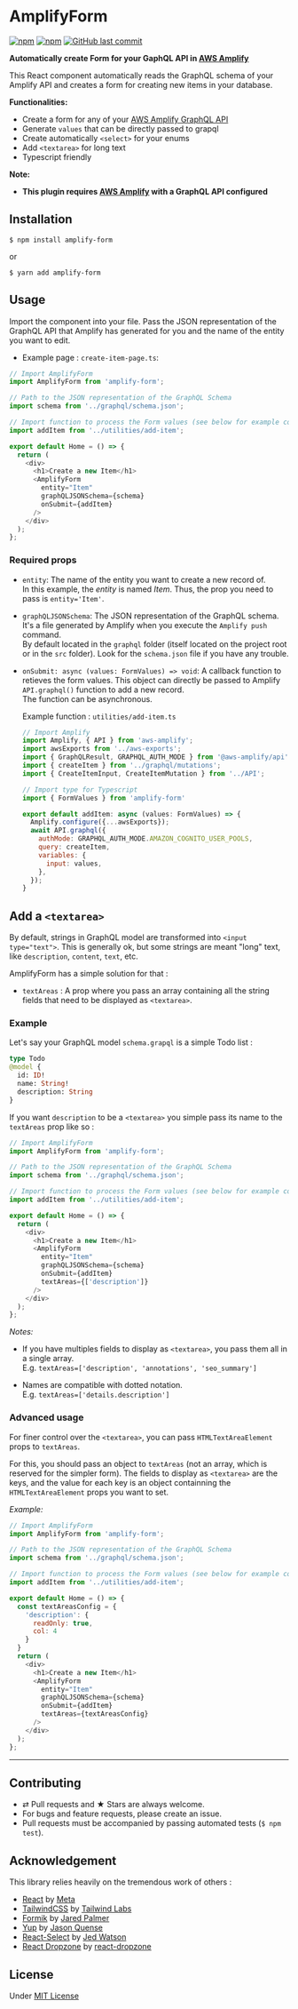 # AmplifyForm

[![npm](https://img.shields.io/npm/v/amplify-form.svg?style=flat-square)](https://www.npmjs.com/package/amplify-form)
[![npm](https://img.shields.io/npm/dt/amplify-form.svg?style=flat-square)](https://www.npmjs.com/package/amplify-form)
[![GitHub last commit](https://img.shields.io/github/last-commit/sicamois/amplify-form.svg?style=flat-square)](https://github.com/sicamois/amplify-form)

**Automatically create Form for your GaphQL API in [AWS Amplify](https://github.com/aws-amplify/amplify-js)**

This React component automatically reads the GraphQL schema of your Amplify API and creates a form for creating new items in your database.

**Functionalities:**

- Create a form for any of your [AWS Amplify GraphQL API](https://docs.amplify.aws/lib/graphqlapi/getting-started/q/platform/js/)
- Generate `values` that can be directly passed to grapql
- Create automatically `<select>` for your enums
- Add `<textarea>` for long text
- Typescript friendly

<!-- - Add files or images, they are automaticcaly uploaded to your [AWS Amplify Storage](https://docs.amplify.aws/lib/storage/getting-started/q/platform/js/)
- Add relationship between items
- Display custom field labels
- Customize form apperance
- Customize field apperance -->

**Note:**

- **This plugin requires [AWS Amplify](https://github.com/aws-amplify/amplify-js) with a GraphQL API configured**

## Installation

```console
$ npm install amplify-form
```

or

```console
$ yarn add amplify-form
```

## Usage

Import the component into your file. Pass the JSON representation of the GraphQL API that Amplify has generated for you and the name of the entity you want to edit.

- Example page : `create-item-page.ts`:

```js
// Import AmplifyForm
import AmplifyForm from 'amplify-form';

// Path to the JSON representation of the GraphQL Schema
import schema from '../graphql/schema.json';

// Import function to process the Form values (see below for example code)
import addItem from '../utilities/add-item';

export default Home = () => {
  return (
    <div>
      <h1>Create a new Item</h1>
      <AmplifyForm
        entity="Item"
        graphQLJSONSchema={schema}
        onSubmit={addItem}
      />
    </div>
  );
};
```

### Required props

- `entity`: The name of the entity you want to create a new record of.  
  In this example, the _entity_ is named _Item_. Thus, the prop you need to pass is `entity='Item'`.

- `graphQLJSONSchema`: The JSON representation of the GraphQL schema. It's a file generated by Amplify when you execute the `Amplify push` command.  
  By default located in the `graphql` folder (itself located on the project root or in the `src` folder). Look for the `schema.json` file if you have any trouble.

- `onSubmit: async (values: FormValues) => void`: A callback function to retieves the form values. This object can directly be passed to Amplify `API.graphql()` function to add a new record.  
  The function can be asynchronous.

  Example function : `utilities/add-item.ts`

  ```js
  // Import Amplify
  import Amplify, { API } from 'aws-amplify';
  import awsExports from '../aws-exports';
  import { GraphQLResult, GRAPHQL_AUTH_MODE } from '@aws-amplify/api';
  import { createItem } from '../graphql/mutations';
  import { CreateItemInput, CreateItemMutation } from '../API';

  // Import type for Typescript
  import { FormValues } from 'amplify-form'

  export default addItem: async (values: FormValues) => {
    Amplify.configure({...awsExports});
    await API.graphql({
      authMode: GRAPHQL_AUTH_MODE.AMAZON_COGNITO_USER_POOLS,
      query: createItem,
      variables: {
        input: values,
      },
    });
  }

  ```

## Add a `<textarea>`

By default, strings in GraphQL model are transformed into `<input type="text">`. This is generally ok, but some strings are meant "long" text, like `description`, `content`, `text`, etc.

AmplifyForm has a simple solution for that :

- `textAreas` : A prop where you pass an array containing all the string fields that need to be displayed as `<textarea>`.

### Example

Let's say your GraphQL model `schema.grapql` is a simple Todo list :

```graphql
type Todo
@model {
  id: ID!
  name: String!
  description: String
}
```

If you want `description` to be a `<textarea>` you simple pass its name to the `textAreas` prop like so :

```js
// Import AmplifyForm
import AmplifyForm from 'amplify-form';

// Path to the JSON representation of the GraphQL Schema
import schema from '../graphql/schema.json';

// Import function to process the Form values (see below for example code)
import addItem from '../utilities/add-item';

export default Home = () => {
  return (
    <div>
      <h1>Create a new Item</h1>
      <AmplifyForm
        entity="Item"
        graphQLJSONSchema={schema}
        onSubmit={addItem}
        textAreas={['description']}
      />
    </div>
  );
};
```

*Notes:*

- If you have multiples fields to display as `<textarea>`, you pass them all in a single array.  
  E.g. `textAreas=['description', 'annotations', 'seo_summary']`

- Names are compatible with dotted notation.  
  E.g. `textAreas=['details.description']`

### Advanced usage

For finer control over the `<textarea>`, you can pass `HTMLTextAreaElement` props to `textAreas`.  

For this, you should pass an object to `textAreas` (not an array, which is reserved for the simpler form). The fields to display as `<textarea>` are the keys, and the value for each key is an object containning the `HTMLTextAreaElement` props you want to set.

*Example:*

```js
// Import AmplifyForm
import AmplifyForm from 'amplify-form';

// Path to the JSON representation of the GraphQL Schema
import schema from '../graphql/schema.json';

// Import function to process the Form values (see below for example code)
import addItem from '../utilities/add-item';

export default Home = () => {
  const textAreasConfig = {
    'description': {
      readOnly: true,
      col: 4
    }
  }
  return (
    <div>
      <h1>Create a new Item</h1>
      <AmplifyForm
        entity="Item"
        graphQLJSONSchema={schema}
        onSubmit={addItem}
        textAreas={textAreasConfig}
      />
    </div>
  );
};
```

<!-- ## Add images or files

### File field declaration

### Amplify storage props -->

<!-- ## Relationship -->

<!-- ## Field labels -->

<!-- ## Theming -->

<!-- ## Field customisation -->

---

## Contributing

- ⇄ Pull requests and ★ Stars are always welcome.
- For bugs and feature requests, please create an issue.
- Pull requests must be accompanied by passing automated tests (`$ npm test`).

## Acknowledgement

This library relies heavily on the tremendous work of others :

- [React](https://github.com/facebook/react) by [Meta](https://github.com/facebook)
- [TailwindCSS](https://github.com/tailwindlabs/tailwindcss) by [Tailwind Labs](https://github.com/tailwindlabs)
- [Formik](https://github.com/jaredpalmer/formik) by [Jared Palmer](https://github.com/jaredpalmer)
- [Yup](https://github.com/jquense/yup) by [Jason Quense](https://github.com/jquense)
- [React-Select](https://github.com/JedWatson/react-select) by [Jed Watson](https://github.com/JedWatson)
- [React Dropzone](https://github.com/react-dropzone/react-dropzone) by [react-dropzone](https://github.com/react-dropzone)

## License

Under [MIT License](LICENSE)
